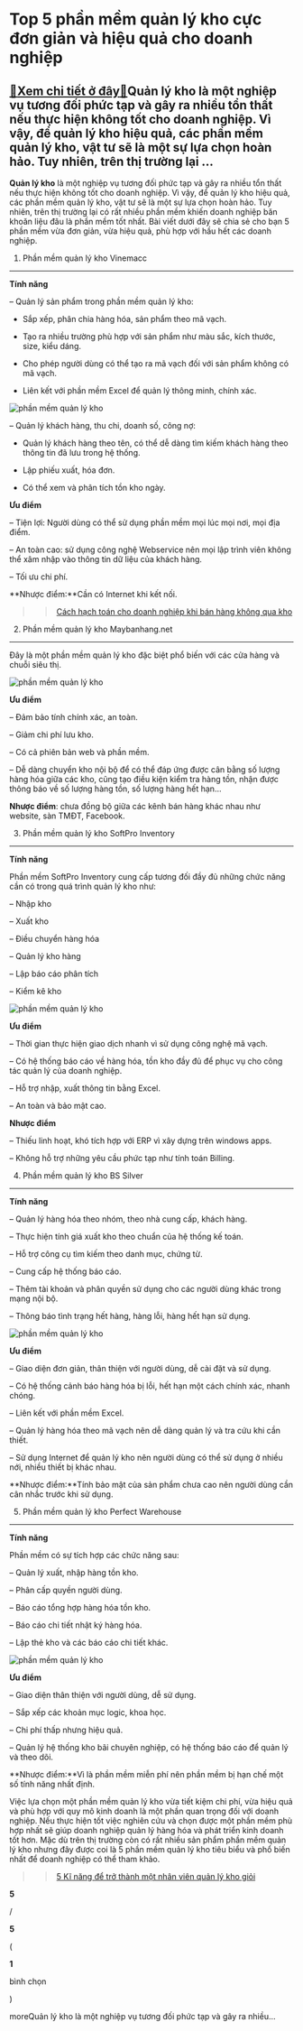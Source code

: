 Top 5 phần mềm quản lý kho cực đơn giản và hiệu quả cho doanh nghiệp
====================================================================

[:gift:Xem chi tiết ở đây:gift:](https://hddtvn.com/top-5-phan-mem-quan-ly-kho-cuc-don-gian-va-hieu-qua-cho-doanh-nghiep/)Quản lý kho là một nghiệp vụ tương đối phức tạp và gây ra nhiều tổn thất nếu thực hiện không tốt cho doanh nghiệp. Vì vậy, để quản lý kho hiệu quả, các phần mềm quản lý kho, vật tư sẽ là một sự lựa chọn hoàn hảo. Tuy nhiên, trên thị trường lại …
-----------------------------------------------------------------------------------------------------------------------------------------------------------------------------------------------------------------------------------------------------

**Quản lý kho** là một nghiệp vụ tương đối phức tạp và gây ra nhiều tổn thất nếu thực hiện không tốt cho doanh nghiệp. Vì vậy, để quản lý kho hiệu quả, các phần mềm quản lý kho, vật tư sẽ là một sự lựa chọn hoàn hảo. Tuy nhiên, trên thị trường lại có rất nhiều phần mềm khiến doanh nghiệp băn khoăn liệu đâu là phần mềm tốt nhất. Bài viết dưới đây sẽ chia sẻ cho bạn 5 phần mềm vừa đơn giản, vừa hiệu quả, phù hợp với hầu hết các doanh nghiệp.


1. Phần mềm quản lý kho Vinemacc
--------------------------------


**Tính năng**


– Quản lý sản phẩm trong phần mềm quản lý kho:




* Sắp xếp, phân chia hàng hóa, sản phẩm theo mã vạch.

* Tạo ra nhiều trường phù hợp với sản phẩm như màu sắc, kích thước, size, kiểu dáng.

* Cho phép người dùng có thể tạo ra mã vạch đối với sản phẩm không có mã vạch.

* Liên kết với phần mềm Excel để quản lý thông minh, chính xác.



![phần mềm quản lý kho](https://hddtvn.com/wp-content/uploads/2021/01/phan-mem-quan-ly-kho-Vinamecc-1024x576-1.jpg)


– Quản lý khách hàng, thu chi, doanh số, công nợ:




* Quản lý khách hàng theo tên, có thể dễ dàng tìm kiếm khách hàng theo thông tin đã lưu trong hệ thống.

* Lập phiếu xuất, hóa đơn.

* Có thể xem và phân tích tồn kho ngày.



**Ưu điểm**


– Tiện lợi: Người dùng có thể sử dụng phần mềm mọi lúc mọi nơi, mọi địa điểm.


– An toàn cao: sử dụng công nghệ Webservice nên mọi lập trình viên không thể xâm nhập vào thông tin dữ liệu của khách hàng.


– Tối ưu chi phí.


**Nhược điểm:**Cần có Internet khi kết nối.


>> [Cách hạch toán cho doanh nghiệp khi bán hàng không qua kho](#)


2. Phần mềm quản lý kho Maybanhang.net
--------------------------------------


Đây là một phần mềm quản lý kho đặc biệt phổ biến với các cửa hàng và chuỗi siêu thị.


![phần mềm quản lý kho](https://hddtvn.com/wp-content/uploads/2021/01/phan-mem-quan-ly-kho-maybanhang.png)


**Ưu điểm**


– Đảm bảo tính chính xác, an toàn.


– Giảm chi phí lưu kho.


– Có cả phiên bản web và phần mềm.


– Dễ dàng chuyển kho nội bộ để có thể đáp ứng được cân bằng số lượng hàng hóa giữa các kho, cũng tạo điều kiện kiểm tra hàng tồn, nhận được thông báo về số lượng hàng tồn, số lượng hàng hết hạn…


**Nhược điểm**: chưa đồng bộ giữa các kênh bán hàng khác nhau như website, sàn TMĐT, Facebook.


3. Phần mềm quản lý kho SoftPro Inventory
-----------------------------------------


**Tính năng**


Phần mềm SoftPro Inventory cung cấp tương đối đầy đủ những chức năng cần có trong quá trình quản lý kho như:


– Nhập kho


– Xuất kho


– Điều chuyển hàng hóa


– Quản lý kho hàng


– Lập báo cáo phân tích


– Kiểm kê kho


![phần mềm quản lý kho](https://hddtvn.com/wp-content/uploads/2021/01/phan-mem-quan-ly-kho.jpg)


**Ưu điểm**


– Thời gian thực hiện giao dịch nhanh vì sử dụng công nghệ mã vạch.


– Có hệ thống báo cáo về hàng hóa, tồn kho đầy đủ để phục vụ cho công tác quản lý của doanh nghiệp.


– Hỗ trợ nhập, xuất thông tin bằng Excel.


– An toàn và bảo mật cao.


**Nhược điểm**


– Thiếu linh hoạt, khó tích hợp với ERP vì xây dựng trên windows apps.


– Không hỗ trợ những yêu cầu phức tạp như tính toán Billing.


4. Phần mềm quản lý kho BS Silver
---------------------------------


**Tính năng**


– Quản lý hàng hóa theo nhóm, theo nhà cung cấp, khách hàng.


– Thực hiện tính giá xuất kho theo chuẩn của hệ thống kế toán.


– Hỗ trợ công cụ tìm kiếm theo danh mục, chứng từ.


– Cung cấp hệ thống báo cáo.


– Thêm tài khoản và phân quyền sử dụng cho các người dùng khác trong mạng nội bộ.


– Thông báo tình trạng hết hàng, hàng lỗi, hàng hết hạn sử dụng.


![phần mềm quản lý kho](https://hddtvn.com/wp-content/uploads/2021/01/phan-mem-quan-ly-kho-BSSilver.jpg)


**Ưu điểm**


– Giao diện đơn giản, thân thiện với người dùng, dễ cài đặt và sử dụng.


– Có hệ thống cảnh báo hàng hóa bị lỗi, hết hạn một cách chính xác, nhanh chóng.


– Liên kết với phần mềm Excel.


– Quản lý hàng hóa theo mã vạch nên dễ dàng quản lý và tra cứu khi cần thiết.


– Sử dụng Internet để quản lý kho nên người dùng có thể sử dụng ở nhiều nới, nhiều thiết bị khác nhau.


**Nhược điểm:**Tính bảo mật của sản phẩm chưa cao nên người dùng cần cân nhắc trước khi sử dụng.


5. Phần mềm quản lý kho Perfect Warehouse
-----------------------------------------


**Tính năng**


Phần mềm có sự tích hợp các chức năng sau:


– Quản lý xuất, nhập hàng tồn kho.


– Phân cấp quyền người dùng.


– Báo cáo tổng hợp hàng hóa tồn kho.


– Báo cáo chi tiết nhật ký hàng hóa.


– Lập thẻ kho và các báo cáo chi tiết khác.


![phần mềm quản lý kho](https://hddtvn.com/wp-content/uploads/2021/01/phan-mem-quan-ly-kho-warehouse.jpg)


**Ưu điểm**


– Giao diện thân thiện với người dùng, dễ sử dụng.


– Sắp xếp các khoản mục logic, khoa học.


– Chi phí thấp nhưng hiệu quả.


– Quản lý hệ thống kho bãi chuyên nghiệp, có hệ thống báo cáo để quản lý và theo dõi.


**Nhược điểm:**Vì là phần mềm miễn phí nên phần mềm bị hạn chế một số tính năng nhất định.


Việc lựa chọn một phần mềm quản lý kho vừa tiết kiệm chi phí, vừa hiệu quả và phù hợp với quy mô kinh doanh là một phần quan trọng đối với doanh nghiệp. Nếu thực hiện tốt việc nghiên cứu và chọn được một phần mềm phù hợp nhất sẽ giúp doanh nghiệp quản lý hàng hóa và phát triển kinh doanh tốt hơn. Mặc dù trên thị trường còn có rất nhiều sản phẩm phần mềm quản lý kho nhưng đây được coi là 5 phần mềm quản lý kho tiêu biểu và phổ biến nhất để doanh nghiệp có thể tham khảo.


>> [5 Kĩ năng để trở thành một nhân viên quản lý kho giỏi](#)








































**5**  

/  

**5**  

(  

**1**  

  

 bình chọn   

)


moreQuản lý kho là một nghiệp vụ tương đối phức tạp và gây ra nhiều…

